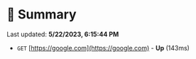 # 📖 Summary
Last updated: **5/22/2023, 6:15:44 PM**

- `GET` [https://google.com](https://google.com) - **Up** (143ms)
